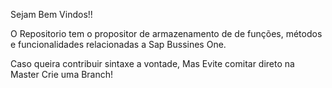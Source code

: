 Sejam Bem Vindos!!

O Repositorio tem o propositor de armazenamento de de funções, métodos e funcionalidades relacionadas a Sap Bussines One.

Caso queira contribuir sintaxe a vontade, Mas Evite comitar direto na Master Crie uma Branch!